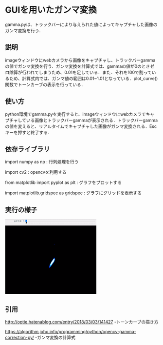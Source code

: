 # GUIを用いたガンマ変換

gamma.pyは、トラックバーにより与えられた値によってキャプチャした画像のガンマ変換を行う．

## 説明

imageウィンドウにwebカメラから画像をキャプチャし、トラックバーgammaの値でガンマ変換を行う．ガンマ変換を計算式では、gammaの値が0のときゼロ除算が行われてしまうため、0.01を足している．また．それを100で割っているため、計算式内では、ガンマ値の範囲は0.01~1.01となっている．plot_curve()関数でトーンカーブの表示を行っている．

## 使い方

python環境でgamma.pyを実行すると、imageウィンドウにwebカメラでキャプチャしている画像とトラックバーgammaが表示される．トラックバーgammaの値を変えると、リアルタイムでキャプチャした画像がガンマ変換される．Escキーを押すと終了する．

## 依存ライブラリ

import numpy as np : 行列処理を行う

import cv2 : opencvを利用する

from matplotlib import pyplot as plt : グラフをプロットする

import matplotlib.gridspec as gridspec : グラフにグリッドを表示する


## 実行の様子

![DEMO](https://github.com/Yamakatsu63/process-images-with-GUI/blob/media/gamma.gif)

## 引用

http://optie.hatenablog.com/entry/2018/03/03/141427
-トーンカーブの描き方

https://algorithm.joho.info/programming/python/opencv-gamma-correction-py/
-ガンマ変換の計算式
